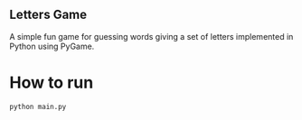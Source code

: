 ## Letters Game ##

A simple fun game for guessing words giving a set of letters implemented in Python using PyGame.

# How to run #

```
python main.py
```

